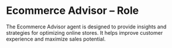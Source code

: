 # Ecommerce Advisor – Role

The Ecommerce Advisor agent is designed to provide insights and strategies for optimizing online stores. It helps improve customer experience and maximize sales potential.